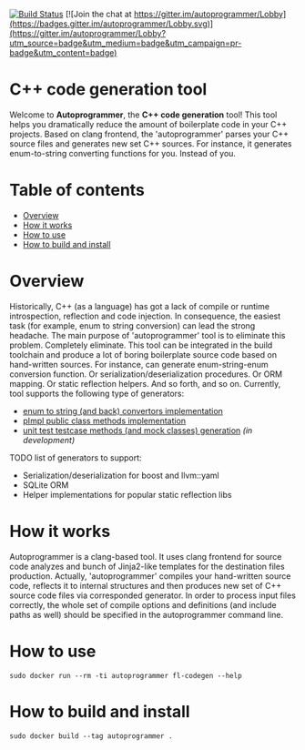 [![Build Status](https://travis-ci.org/AndreyBronin/autoprogrammer.svg?branch=master)](https://travis-ci.org/AndreyBronin/autoprogrammer) [![Join the chat at https://gitter.im/autoprogrammer/Lobby](https://badges.gitter.im/autoprogrammer/Lobby.svg)](https://gitter.im/autoprogrammer/Lobby?utm_source=badge&utm_medium=badge&utm_campaign=pr-badge&utm_content=badge)

# C++ code generation tool
Welcome to **Autoprogrammer**, the **C++ code generation** tool!
This tool helps you dramatically reduce the amount of boilerplate code in your C++ projects. Based on clang frontend, the 'autoprogrammer' parses your C++ source files and generates new set C++ sources. For instance, it generates enum-to-string converting functions for you. Instead of you.

# Table of contents
- [Overview](#overview) 
- [How it works](#how-it-works) 
- [How to use](#how-to-use) 
- [How to build and install](#how-to-build-and-install)

# Overview
Historically, C++ (as a language) has got a lack of compile or runtime introspection, reflection and code injection. In consequence, the easiest task (for example, enum to string conversion) can lead the strong headache. The main purpose of 'autoprogrammer' tool is to eliminate this problem. Completely eliminate. This tool can be integrated in the build toolchain and produce a lot of boring boilerplate source code based on hand-written sources. For instance, can generate enum-string-enum conversion function. Or serialization/deserialization procedures. Or ORM mapping. Or static reflection helpers. And so forth, and so on. Currently, tool supports the following type of generators:
- [enum to string (and back) convertors implementation](https://github.com/flexferrum/autoprogrammer/wiki/Enum-to-string-converter)
- [pImpl public class methods implementation](https://github.com/flexferrum/autoprogrammer/wiki/pImpl-implementation-generator)
- [unit test testcase methods (and mock classes) generation](https://github.com/flexferrum/autoprogrammer/wiki/Unit-tests-support-generator) _(in development)_

TODO list of generators to support:
- Serialization/deserialization for boost and llvm::yaml
- SQLite ORM
- Helper implementations for popular static reflection libs

# How it works
Autoprogrammer is a clang-based tool. It uses clang frontend for source code analyzes and bunch of Jinja2-like templates for the destination files production. Actually, 'autoprogrammer' compiles your hand-written source code, reflects it to internal structures and then produces new set of C++ source code files via corresponded generator.
In order to process input files correctly, the whole set of compile options and definitions (and include paths as well) should be specified in the autoprogrammer command line.

# How to use

```
sudo docker run --rm -ti autoprogrammer fl-codegen --help
```

# How to build and install

```
sudo docker build --tag autoprogrammer .
```

